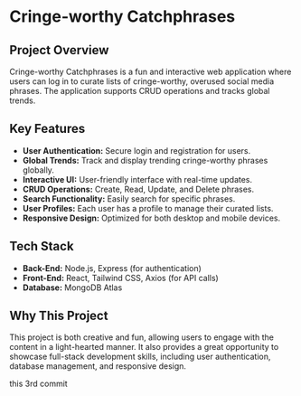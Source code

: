 # Cringe-worthy Catchphrases

## Project Overview
Cringe-worthy Catchphrases is a fun and interactive web application where users can log in to curate lists of cringe-worthy, overused social media phrases. The application supports CRUD operations and tracks global trends.

## Key Features
- **User Authentication:** Secure login and registration for users.
- **Global Trends:** Track and display trending cringe-worthy phrases globally.
- **Interactive UI:** User-friendly interface with real-time updates.
- **CRUD Operations:** Create, Read, Update, and Delete phrases.
- **Search Functionality:** Easily search for specific phrases.
- **User Profiles:** Each user has a profile to manage their curated lists.
- **Responsive Design:** Optimized for both desktop and mobile devices.

## Tech Stack
- **Back-End:** Node.js, Express (for authentication)
- **Front-End:** React, Tailwind CSS, Axios (for API calls)
- **Database:** MongoDB Atlas

## Why This Project
This project is both creative and fun, allowing users to engage with the content in a light-hearted manner. It also provides a great opportunity to showcase full-stack development skills, including user authentication, database management, and responsive design.


this 3rd commit